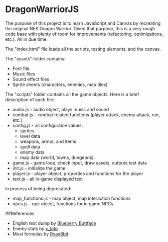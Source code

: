 DragonWarriorJS
===============

The purpose of this project is to learn JavaScript and Canvas by recreating
the original NES Dragon Warrior. Given that purpose, this is a very rough
code base with plenty of room for improvements (refactoring, optimizations,
etc.). All in due time.

The "index.html" file loads all the scripts, testing elements, and the canvas.

The "assets" folder contains:
* Font file
* Music files
* Sound effect files
* Sprite sheets (characters, enemies, map tiles)

The "scripts" folder contains all the game objects. Here is a brief description
of each file:
* audio.js - audio object, plays music and sound
* combat.js - combat related functions (player attack, enemy attack, run, etc.)
* config.js - all configurable values:
    * sprites
    * level data
    * weapons, armor, and items
    * spell data
    * enemy data
    * map data (world, towns, dungeons)
* game.js - game loop, check input, draw assets, outputs test data
* init.js - initialize the game
* player.js - player object, properties and functions for the player
* text.js - all in-game displayed text

in process of being deprecated:
* map_functions.js - map object, map interaction functions
* npcs.js - npc object, functions for in game NPCs

##References
* English text dump by [Blueberry Buttface](http://www.gamefaqs.com/nes/563408-dragon-warrior/faqs/54647)
* Enemy stats by [x_loto](http://www.gamefaqs.com/nes/563408-dragon-warrior/faqs/69121)
* Most formulas by [Ryan8bit](http://www.gamefaqs.com/nes/563408-dragon-warrior/faqs/61640)
